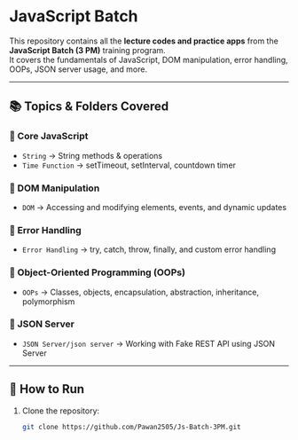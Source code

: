 # JavaScript Batch

This repository contains all the **lecture codes and practice apps** from the **JavaScript Batch (3 PM)** training program.  
It covers the fundamentals of JavaScript, DOM manipulation, error handling, OOPs, JSON server usage, and more.

---

## 📚 Topics & Folders Covered

### 🔹 Core JavaScript
- `String` → String methods & operations  
- `Time Function` → setTimeout, setInterval, countdown timer  

### 🔹 DOM Manipulation
- `DOM` → Accessing and modifying elements, events, and dynamic updates  

### 🔹 Error Handling
- `Error Handling` → try, catch, throw, finally, and custom error handling  

### 🔹 Object-Oriented Programming (OOPs)
- `OOPs` → Classes, objects, encapsulation, abstraction, inheritance, polymorphism  

### 🔹 JSON Server
- `JSON Server/json server` → Working with Fake REST API using JSON Server  

---

## 🚀 How to Run
1. Clone the repository:
   ```bash
   git clone https://github.com/Pawan2505/Js-Batch-3PM.git
